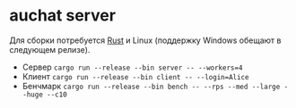 auchat server
=============

Для сборки потребуется [Rust](https://www.rust-lang.org/) и Linux (поддержку
Windows обещают в следующем релизе).

* Сервер `cargo run --release --bin server -- --workers=4`
* Клиент `cargo run --release --bin client -- --login=Alice`
* Бенчмарк  `cargo run --release --bin bench -- --rps --med --large --huge --c10`
